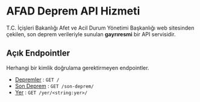 # AFAD Deprem API Hizmeti

T.C. İçişleri Bakanlığı Afet ve Acil Durum Yönetimi Başkanlığı web sitesinden çekilen, son deprem verileriyle sunulan **gayrıresmi** bir API servisidir.

## Açık Endpointler

Herhangi bir kimlik doğrulama gerektirmeyen endpointler.

-   [Depremler](#/) : `GET /`
-   [Son Deprem](#) : `GET /son-deprem/`
-   [Yer](#) : `GET /yer/<string:yer>/`
